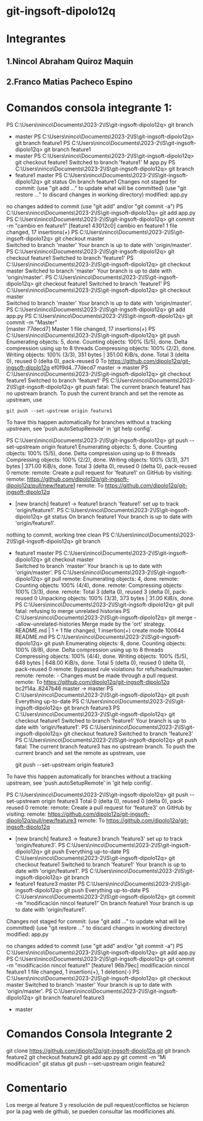 # git-ingsoft-dipolo12q

# Integrantes
## 1.Nincol Abraham Quiroz Maquin
## 2.Franco Matias Pacheco Espino

# Comandos consola integrante 1:

PS C:\Users\ninco\Documents\2023-2\IS\git-ingsoft-dipolo12q> git branch
* master
PS C:\Users\ninco\Documents\2023-2\IS\git-ingsoft-dipolo12q> git branch feature1
PS C:\Users\ninco\Documents\2023-2\IS\git-ingsoft-dipolo12q> git branch
  feature1
* master
PS C:\Users\ninco\Documents\2023-2\IS\git-ingsoft-dipolo12q> git checkout feature1
Switched to branch 'feature1'
M       app.py
PS C:\Users\ninco\Documents\2023-2\IS\git-ingsoft-dipolo12q> git branch
* feature1
  master
PS C:\Users\ninco\Documents\2023-2\IS\git-ingsoft-dipolo12q> git status
On branch feature1
Changes not staged for commit:
  (use "git add <file>..." to update what will be committed)
  (use "git restore <file>..." to discard changes in working directory)
        modified:   app.py

no changes added to commit (use "git add" and/or "git commit -a")
PS C:\Users\ninco\Documents\2023-2\IS\git-ingsoft-dipolo12q> git add app.py
PS C:\Users\ninco\Documents\2023-2\IS\git-ingsoft-dipolo12q> git commit -m "cambio en feature1"
[feature1 43012c0] cambio en feature1
 1 file changed, 17 insertions(+)
PS C:\Users\ninco\Documents\2023-2\IS\git-ingsoft-dipolo12q> git checkout master  
Switched to branch 'master'
Your branch is up to date with 'origin/master'.
PS C:\Users\ninco\Documents\2023-2\IS\git-ingsoft-dipolo12q> git checkout feature1
Switched to branch 'feature1'
PS C:\Users\ninco\Documents\2023-2\IS\git-ingsoft-dipolo12q> git checkout master
Switched to branch 'master'
Your branch is up to date with 'origin/master'.
PS C:\Users\ninco\Documents\2023-2\IS\git-ingsoft-dipolo12q> git checkout feature1
Switched to branch 'feature1'
PS C:\Users\ninco\Documents\2023-2\IS\git-ingsoft-dipolo12q> git checkout master  
Switched to branch 'master'
Your branch is up to date with 'origin/master'.
PS C:\Users\ninco\Documents\2023-2\IS\git-ingsoft-dipolo12q> git add app.py
PS C:\Users\ninco\Documents\2023-2\IS\git-ingsoft-dipolo12q> git commit -m "Master"            
[master 77decd7] Master
 1 file changed, 17 insertions(+)
PS C:\Users\ninco\Documents\2023-2\IS\git-ingsoft-dipolo12q> git push
Enumerating objects: 5, done.
Counting objects: 100% (5/5), done.
Delta compression using up to 8 threads
Compressing objects: 100% (2/2), done.
Writing objects: 100% (3/3), 351 bytes | 351.00 KiB/s, done.
Total 3 (delta 0), reused 0 (delta 0), pack-reused 0
To https://github.com/dipolo12q/git-ingsoft-dipolo12q
   ef0f9d4..77decd7  master -> master
PS C:\Users\ninco\Documents\2023-2\IS\git-ingsoft-dipolo12q> git checkout feature1
Switched to branch 'feature1'
PS C:\Users\ninco\Documents\2023-2\IS\git-ingsoft-dipolo12q> git push
fatal: The current branch feature1 has no upstream branch.
To push the current branch and set the remote as upstream, use

    git push --set-upstream origin feature1

To have this happen automatically for branches without a tracking
upstream, see 'push.autoSetupRemote' in 'git help config'.

PS C:\Users\ninco\Documents\2023-2\IS\git-ingsoft-dipolo12q> git push --set-upstream origin feature1
Enumerating objects: 5, done.
Counting objects: 100% (5/5), done.
Delta compression using up to 8 threads
Compressing objects: 100% (2/2), done.
Writing objects: 100% (3/3), 371 bytes | 371.00 KiB/s, done.
Total 3 (delta 0), reused 0 (delta 0), pack-reused 0
remote: 
remote: Create a pull request for 'feature1' on GitHub by visiting:
remote:      https://github.com/dipolo12q/git-ingsoft-dipolo12q/pull/new/feature1
remote:
To https://github.com/dipolo12q/git-ingsoft-dipolo12q
 * [new branch]      feature1 -> feature1
branch 'feature1' set up to track 'origin/feature1'.
PS C:\Users\ninco\Documents\2023-2\IS\git-ingsoft-dipolo12q> git status
On branch feature1
Your branch is up to date with 'origin/feature1'.

nothing to commit, working tree clean
PS C:\Users\ninco\Documents\2023-2\IS\git-ingsoft-dipolo12q> git branch
* feature1
  master
PS C:\Users\ninco\Documents\2023-2\IS\git-ingsoft-dipolo12q> git checkout master   
Switched to branch 'master'
Your branch is up to date with 'origin/master'.
PS C:\Users\ninco\Documents\2023-2\IS\git-ingsoft-dipolo12q> git pull
remote: Enumerating objects: 4, done.
remote: Counting objects: 100% (4/4), done.
remote: Compressing objects: 100% (3/3), done.
remote: Total 3 (delta 0), reused 3 (delta 0), pack-reused 0
Unpacking objects: 100% (3/3), 373 bytes | 31.00 KiB/s, done.
PS C:\Users\ninco\Documents\2023-2\IS\git-ingsoft-dipolo12q> git pull
fatal: refusing to merge unrelated histories
PS C:\Users\ninco\Documents\2023-2\IS\git-ingsoft-dipolo12q> git merge --allow-unrelated-histories
Merge made by the 'ort' strategy.
 README.md | 1 +
 1 file changed, 1 insertion(+)
 create mode 100644 README.md
PS C:\Users\ninco\Documents\2023-2\IS\git-ingsoft-dipolo12q> git push
Enumerating objects: 8, done.
Counting objects: 100% (8/8), done.
Delta compression using up to 8 threads
Compressing objects: 100% (4/4), done.
Writing objects: 100% (5/5), 648 bytes | 648.00 KiB/s, done.
Total 5 (delta 0), reused 0 (delta 0), pack-reused 0
remote: Bypassed rule violations for refs/heads/master:
remote:
remote: - Changes must be made through a pull request.
remote:
To https://github.com/dipolo12q/git-ingsoft-dipolo12q
   bc2f14a..8247b46  master -> master
PS C:\Users\ninco\Documents\2023-2\IS\git-ingsoft-dipolo12q> git push                               
Everything up-to-date
PS C:\Users\ninco\Documents\2023-2\IS\git-ingsoft-dipolo12q> git branch feature3
PS C:\Users\ninco\Documents\2023-2\IS\git-ingsoft-dipolo12q> git checkout feature1
Switched to branch 'feature1'
Your branch is up to date with 'origin/feature1'.
PS C:\Users\ninco\Documents\2023-2\IS\git-ingsoft-dipolo12q> git checkout feature3
Switched to branch 'feature3'
PS C:\Users\ninco\Documents\2023-2\IS\git-ingsoft-dipolo12q> git push
fatal: The current branch feature3 has no upstream branch.
To push the current branch and set the remote as upstream, use

    git push --set-upstream origin feature3

To have this happen automatically for branches without a tracking
upstream, see 'push.autoSetupRemote' in 'git help config'.

PS C:\Users\ninco\Documents\2023-2\IS\git-ingsoft-dipolo12q> git push --set-upstream origin feature3
Total 0 (delta 0), reused 0 (delta 0), pack-reused 0
remote: 
remote: Create a pull request for 'feature3' on GitHub by visiting:
remote:      https://github.com/dipolo12q/git-ingsoft-dipolo12q/pull/new/feature3
remote:
To https://github.com/dipolo12q/git-ingsoft-dipolo12q
 * [new branch]      feature3 -> feature3
branch 'feature3' set up to track 'origin/feature3'.
PS C:\Users\ninco\Documents\2023-2\IS\git-ingsoft-dipolo12q> git push
Everything up-to-date
PS C:\Users\ninco\Documents\2023-2\IS\git-ingsoft-dipolo12q> git checkout feature1
Switched to branch 'feature1'
Your branch is up to date with 'origin/feature1'.
PS C:\Users\ninco\Documents\2023-2\IS\git-ingsoft-dipolo12q> git branch
* feature1
  feature3
  master
PS C:\Users\ninco\Documents\2023-2\IS\git-ingsoft-dipolo12q> git push
Everything up-to-date
PS C:\Users\ninco\Documents\2023-2\IS\git-ingsoft-dipolo12q> git commit -m "modificación nincol feature1"
On branch feature1
Your branch is up to date with 'origin/feature1'.

Changes not staged for commit:
  (use "git add <file>..." to update what will be committed)
  (use "git restore <file>..." to discard changes in working directory)
        modified:   app.py

no changes added to commit (use "git add" and/or "git commit -a")
PS C:\Users\ninco\Documents\2023-2\IS\git-ingsoft-dipolo12q> git add app.py
PS C:\Users\ninco\Documents\2023-2\IS\git-ingsoft-dipolo12q> git commit -m "modificación nincol feature1"
[feature1 96b79ec] modificación nincol feature1
 1 file changed, 1 insertion(+), 1 deletion(-)
PS C:\Users\ninco\Documents\2023-2\IS\git-ingsoft-dipolo12q> git checkout master
Switched to branch 'master'
Your branch is up to date with 'origin/master'.
PS C:\Users\ninco\Documents\2023-2\IS\git-ingsoft-dipolo12q> git branch
  feature1
  feature3
* master

# Comandos Consola Integrante 2

git clone https://github.com/dipolo12q/git-ingsoft-dipolo12q.git
git branch feature2
git checkout feature2
git add app.py
git commit -m “Mi modificacion”
git status
git push --set-upstream origin feature2






# Comentario

Los merge al feature 3 y resolución de pull request/conflictos se hicieron por la pag web de github, se pueden consultar las modificiones ahí.